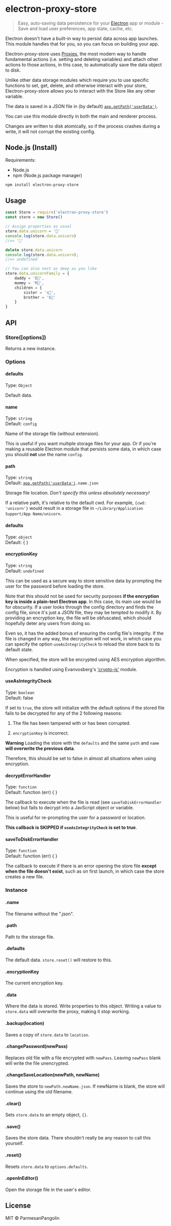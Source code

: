 # electron-proxy-store

> Easy, auto-saving data persistence for your [Electron](https://electron.atom.io) app or module - Save and load user preferences, app state, cache, etc.

Electron doesn't have a built-in way to persist data across app launches. This module handles that for you, so you can focus on building your app. 

Electron-proxy-store uses [Proxies](https://developer.mozilla.org/en-US/docs/Web/JavaScript/Reference/Global_Objects/Proxy), the most modern way to handle fundamental actions (i.e. setting and deleting variables) and attach other actions to those actions, in this case, to automatically save the data object to disk.

Unlike other data storage modules which require you to use specific functions to set, get, delete, and otherwise interact with your store, Electron-proxy-store allows you to interact with the Store like any other variable.

The data is saved in a JSON file in (by default) [`app.getPath('userData')`](http://electron.atom.io/docs/api/app/#appgetpathname).

You can use this module directly in both the main and renderer process.

Changes are written to disk atomically, so if the process crashes during a write, it will not corrupt the existing config.


## Node.js (Install)

Requirements:

- Node.js
- npm (Node.js package manager)

```bash
npm install electron-proxy-store
```


## Usage

```js
const Store = require('electron-proxy-store')
const store = new Store()

// Assign properties as usual
store.data.unicorn = '🦄'
console.log(store.data.unicorn)
//=> '🦄'

delete store.data.unicorn
console.log(store.data.unicorn);
//=> undefined

// You can also nest as deep as you like
store.data.unicornFamily = {
    daddy = 'D🦄',
    mommy = 'M🦄',
    children = {
        sister = 's🦄',
        brother = 'b🦄'
    }
}
```


## API

### Store([options])

Returns a new instance.

### Options

#### defaults

Type: `Object`

Default data.

#### name

Type: `string`<br>
Default: `config`

Name of the storage file (without extension).

This is useful if you want multiple storage files for your app. Or if you're making a reusable Electron module that persists some data, in which case you should **not** use the name `config`.

#### path

Type: `string`<br>
Default: [`app.getPath('userData')`](http://electron.atom.io/docs/api/app/#appgetpathname)`.name.json`

Storage file location. *Don't specify this unless absolutely necessary!*

If a relative path, it's relative to the default cwd. For example, `{cwd: 'unicorn'}` would result in a storage file in `~/Library/Application Support/App Name/unicorn`.

#### defaults
Type: `object`<br>
Default: { }

#### encryptionKey

Type: `string`<br>
Default: `undefined`

This can be used as a secure way to store sensitive data by prompting the user for the password before loading the store.

Note that this should not be used for security purposes **if the encryption key is inside a plain-text Electron app**. In this case, its main use would be for obscurity. If a user looks through the config directory and finds the config file, since it's just a JSON file, they may be tempted to modify it. By providing an encryption key, the file will be obfuscated, which should hopefully deter any users from doing so.

Even so, it has the added bonus of ensuring the config file's integrity. If the file is changed in any way, the decryption will not work, in which case  you can specify the option `useAsIntegrityCheck` to reload the store back to its default state.

When specified, the store will be encrypted using AES encryption algorithm.

Encryption is handled using Evanvosberg's ['crypto-js'](https://www.npmjs.com/package/crypto-js) module.

#### useAsIntegrityCheck
Type: `boolean`<br>
Default: false

If set to `true`, the store will initialize with the default options if the stored file fails to be decrypted for any of the 2 following reasons:

1) The file has been tampered with or has been corrupted.

2) `encryptionKey` is incorrect.

**Warning** Loading the store with the `defaults` and the same `path` and `name` **will overwrite the previous data**.

Therefore, this should be set to false in almost all situations when using encryption.

#### decryptErrorHandler
Type: `function`<br>
Default: function (err) { }

The callback to execute when the file is read (see `saveToDiskErrorHandler` below) but fails to decrypt into a JavScript object or variable.

This is useful for re-prompting the user for a password or location.

**This callback is SKIPPED if `useAsIntegrityCheck` is set to true**.

#### saveToDiskErrorHandler
Type: `function`<br>
Default: function (err) { }

The callback to execute if there is an error opening the store file **except when the file doesn't exist**, such as on first launch, in which case the store creates a new file.

### Instance

#### .name

The filename without the ".json".

#### .path

Path to the storage file.

#### .defaults

The default data. `store.reset()` will restore to this.

#### .encryptionKey

The current encryption key.

#### .data

Where the data is stored. Write properties to this object. Writing a value to `store.data` will overwrite the proxy, making it stop working.

#### .backup(location)

Saves a copy of `store.data` to `location`.

#### .changePassword(newPass)

Replaces old file with a file encrypted with `newPass`. Leaving `newPass` blank will write the file unencrypted.

#### .changeSaveLocation(newPath, newName)

Saves the store to `newPath.newName.json`. If newName is blank, the store will continue using the old filename.

#### .clear()

Sets `store.data` to an empty object, `{}`.

#### .save()

Saves the store data. There shouldn't really be any reason to call this yourself.

#### .reset()

Resets `store.data` to `options.defaults`.

#### .openInEditor()

Open the storage file in the user's editor.

## License

MIT © ParmesanPangolin